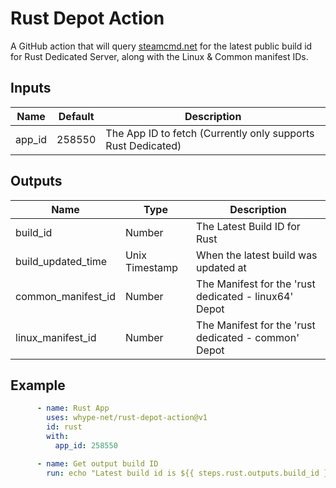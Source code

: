 # Rust Depot Action

A GitHub action that will query [steamcmd.net](https://www.steamcmd.net/) for the latest public build id for Rust Dedicated Server, along with the Linux & Common manifest IDs.

## Inputs

|Name|Default|Description|
|---|---|---|
|app_id|258550|The App ID to fetch (Currently only supports Rust Dedicated)|

## Outputs

|Name|Type|Description|
|---|---|---|
|build_id|Number|The Latest Build ID for Rust|
|build_updated_time|Unix Timestamp|When the latest build was updated at|
|common_manifest_id|Number|The Manifest for the 'rust dedicated - linux64' Depot|
|linux_manifest_id|Number|The Manifest for the 'rust dedicated - common' Depot|


## Example
```yaml
      - name: Rust App
        uses: whype-net/rust-depot-action@v1
        id: rust
        with:
          app_id: 258550

      - name: Get output build ID
        run: echo "Latest build id is ${{ steps.rust.outputs.build_id }}"
```
